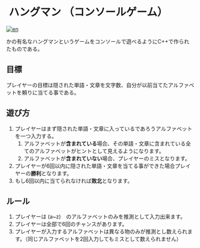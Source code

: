 #  ハングマン （コンソールゲーム）
[![en](https://img.shields.io/badge/lang-en-blue.svg)](https://github.com/renm10/Hangman/blob/main/README.md)

かの有名なハングマンというゲームをコンソールで遊べるようにC++で作られたものである。

## 目標
プレイヤーの目標は隠された単語・文章を文字数、自分が以前当てたアルファベットを頼りに当てる事である。
## 遊び方
1. プレイヤーはまず隠された単語・文章に入っているであろうアルファベットを一つ入力する。
    1. アルファベットが**含まれている**場合、その単語・文章に含まれている全てのアルファベットがヒントとして見えるようになります。
    2. アルファベットが**含まれていない**場合、プレイヤーのミスとなります。
2. プレイヤーが6回以内に隠された単語・文章を当てる事ができた場合プレイヤーの**勝利**となります。
3. もし6回以内に当てられなければ**敗北**となります。

## ルール
1. プレイヤーは (a~z)　のアルファベットのみを推測として入力出来ます。
2. プレイヤーは全部で6回のチャンスがあります。
3. プレイヤーが入力するアルファベットは異なる物のみが推測とし数えられます。（同じアルファベットを2回入力してもミスとして数えられません）